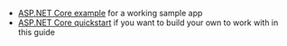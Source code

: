 * [ASP.NET Core example](https://github.com/okta/samples-aspnetcore/tree/master/samples-aspnetcore-3x/okta-hosted-login) for a working sample app
* [ASP.NET Core quickstart](https://docs.microsoft.com/en-us/visualstudio/ide/quickstart-aspnet-core) if you want to build your own to work with in this guide

